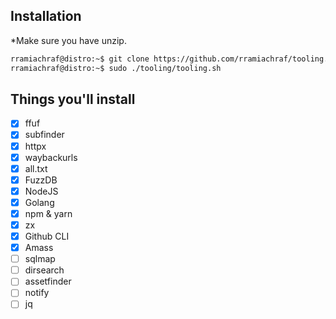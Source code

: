 ## Installation
*Make sure you have unzip.
```sh
rramiachraf@distro:~$ git clone https://github.com/rramiachraf/tooling.git
rramiachraf@distro:~$ sudo ./tooling/tooling.sh
```

## Things you'll install
- [x] ffuf
- [x] subfinder
- [x] httpx
- [x] waybackurls
- [x] all.txt
- [x] FuzzDB
- [x] NodeJS
- [x] Golang
- [x] npm & yarn
- [x] zx
- [x] Github CLI
- [x] Amass
- [ ] sqlmap
- [ ] dirsearch
- [ ] assetfinder
- [ ] notify
- [ ] jq
